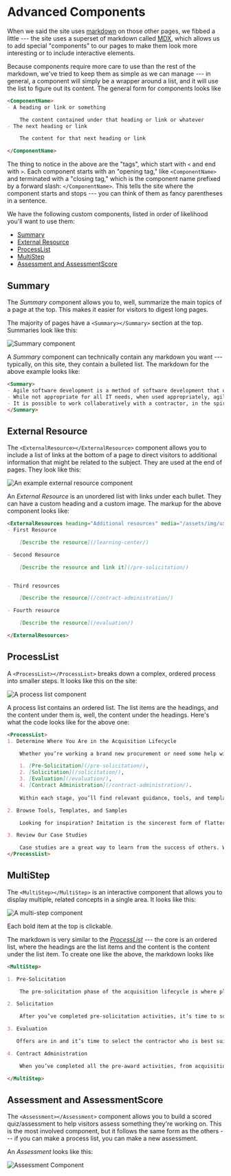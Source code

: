 # Advanced Components <!-- omit in toc -->

When we said the site uses [markdown](basic-markdown.md) on those other pages, we fibbed a little --- the site uses a superset of markdown called [MDX](https://mdxjs.com/), which allows us to add special "components" to our pages to make them look more interesting or to include interactive elements.

Because components require more care to use than the rest of the markdown, we've tried to keep them as simple as we can manage --- in general, a component will simply be a wrapper around a list, and it will use the list to figure out its content. The general form for components looks like

```markdown
<ComponentName>
- A heading or link or something

    The content contained under that heading or link or whatever
- The next heading or link

    The content for that next heading or link

</ComponentName>
```

The thing to notice in the above are the "tags", which start with `<` and end with `>`. Each component starts with an "opening tag," like `<ComponentName>` and terminated with a "closing tag," which is the component name prefixed by a forward slash: `</ComponentName>`. This tells the site where the component starts and stops --- you can think of them as fancy parentheses in a sentence.

We have the following custom components, listed in order of likelihood you'll want to use them:

- [Summary](#summary)
- [External Resource](#external-resource)
- [ProcessList](#processlist)
- [MultiStep](#multistep)
- [Assessment and AssessmentScore](#assessment-and-assessmentscore)


## Summary

The _Summary_ component allows you to, well, summarize the main topics of a page at the top. This makes it easier for visitors to digest long pages. 

The majority of pages have a `<Summary></Summary>` section at the top. Summaries look like this:

![Summary component](images/summary-component.png)

A _Summary_ component can technically contain any markdown you want --- typically, on this site, they contain a bulleted list. The markdown for the above example looks like:

```markdown
<Summary>
- Agile software development is a method of software development that utilizes an iterative development process, designs services based on real user needs, and constantly improves software from user feedback.
- While not appropriate for all IT needs, when used appropriately, agile generally leads to better outcomes.
- It is possible to work collaboratively with a contractor, in the spirit of agile, while maintaining proper ethical boundaries, per FAR 9.504 and 9.505.
</Summary>
```

## External Resource

The `<ExternalResource></ExternalResource>` component allows you to include a list of links at the bottom of a page to direct visitors to additional information that might be related to the subject. They are used at the end of pages. They look like this:

![An example external resource component](images/external-resource-component.png)


An _External Resource_ is an unordered list with links under each bullet. They can have a custom heading and a custom image. The markup for the above component looks like:

```markdown
<ExternalResources heading="Additional resources" media="/assets/img/ux-indonesia-8mikJ83LmSQ-unsplash.jpg" media_alt="People working together">
- First Resource

    [Describe the resource](/learning-center/)

- Second Resource

    [Describe the resource and link it](/pre-solicitation/)


- Third resources

    [Describe the resource](/contract-administration/)

- Fourth resource

    [Describe the resource](/evaluation/)

</ExternalResources>
```

## ProcessList

A `<ProcessList></ProcessList>` breaks down a complex, ordered process into smaller steps. It looks like this on the site:

![A process list component](images/process-list.png)

A process list contains an ordered list. The list items are the headings, and the content under them is, well, the content under the headings. Here's what the code looks like for the above one:

```markdown
<ProcessList>
1. Determine Where You Are in the Acquisition Lifecycle

    Whether you’re working a brand new procurement or need some help with evaluation criteria, we make it easy to find the help you need. Content is organized into four acquisition lifecycle stages: 

    1. [Pre-Solicitation](/pre-solicitation/),
    2. [Solicitation](/solicitation/), 
    3. [Evaluation](/evaluation/), 
    4. [Contract Administration](/contract-administration/). 
    
    Within each stage, you’ll find relevant guidance, tools, and templates to help you succeed. [Link to Acq Lifecycle Landing Page]

2. Browse Tools, Templates, and Samples

    Looking for inspiration? Imitation is the sincerest form of flattery, which is why we’re collecting a repository of useful tools, templates and samples proven to be successful in the public sector. Jump directly to this page and see what’s in our library, and find out how you can contribute your own. [Link to this Resources subpage]

3. Review Our Case Studies

    Case studies are a great way to learn from the success of others. We’re adding new case studies often, in collaboration with smart professionals all over the government. Do you have a case study or situation you think would make a great case study? We’d love to consider it for inclusion in the TechFAR Hub! You may even get some swag out of it. [Link to this Resources subpage]
</ProcessList>
```

## MultiStep

The `<MultiStep></MultiStep>` is an interactive component that allows you to display multiple, related concepts in a single area. It looks like this:

![A multi-step component](images/multistep.png)

Each bold item at the top is clickable.

The markdown is very similar to the [_ProcessList_](#processlist) --- the core is an ordered list, where the headings are the list items and the content is the content under the list item. To create one like the above, the markdown looks like

```markdown
<MultiStep>

1. Pre-Solicitation

    The pre-solicitation phase of the acquisition lifecycle is where planning, market research, and requirements development occur.

2. Solicitation

    After you’ve completed pre-solicitation activities, it’s time to solicit offers from industry during the solicitation phase.

3. Evaluation

   Offers are in and it’s time to select the contractor who is best suited for the job, based on the criteria you develop in the Evaluation phase of the acquisition lifecycle.

4. Contract Administration

    When you’ve completed all the pre-award activities, from acquisition planning through evaluation and award, it’s time to focus on delivery.

</MultiStep>
```


## Assessment and AssessmentScore

The `<Assessment></Assessment>` component allows you to build a scored quiz/assessment to help visitors assess something they're working on. This is the most involved component, but it follows the same form as the others --- if you can make a process list, you can make a new assessment.

An _Assessment_ looks like this: 

![Assessment Component](images/assessment.png)